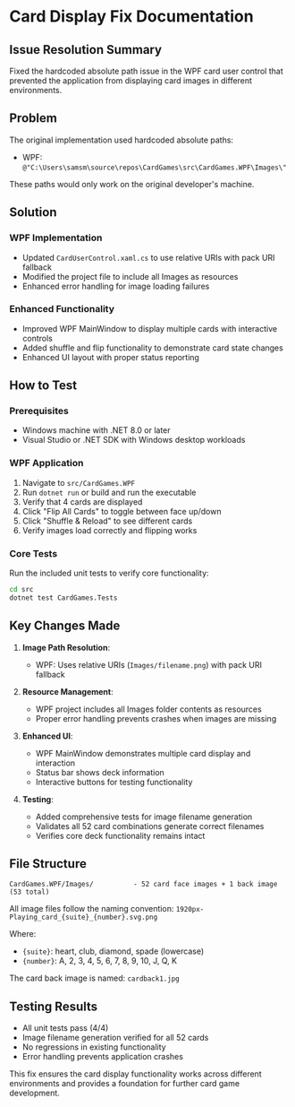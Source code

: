# Card Display Fix Documentation

## Issue Resolution Summary

Fixed the hardcoded absolute path issue in the WPF card user control that prevented the application from displaying card images in different environments.

## Problem
The original implementation used hardcoded absolute paths:
- WPF: `@"C:\Users\samsm\source\repos\CardGames\src\CardGames.WPF\Images\"`

These paths would only work on the original developer's machine.

## Solution

### WPF Implementation
- Updated `CardUserControl.xaml.cs` to use relative URIs with pack URI fallback
- Modified the project file to include all Images as resources
- Enhanced error handling for image loading failures

### Enhanced Functionality
- Improved WPF MainWindow to display multiple cards with interactive controls
- Added shuffle and flip functionality to demonstrate card state changes
- Enhanced UI layout with proper status reporting

## How to Test

### Prerequisites
- Windows machine with .NET 8.0 or later
- Visual Studio or .NET SDK with Windows desktop workloads

### WPF Application
1. Navigate to `src/CardGames.WPF`
2. Run `dotnet run` or build and run the executable
3. Verify that 4 cards are displayed
4. Click "Flip All Cards" to toggle between face up/down
5. Click "Shuffle & Reload" to see different cards
6. Verify images load correctly and flipping works

### Core Tests
Run the included unit tests to verify core functionality:
```bash
cd src
dotnet test CardGames.Tests
```

## Key Changes Made

1. **Image Path Resolution**:
   - WPF: Uses relative URIs (`Images/filename.png`) with pack URI fallback

2. **Resource Management**:
   - WPF project includes all Images folder contents as resources
   - Proper error handling prevents crashes when images are missing

3. **Enhanced UI**:
   - WPF MainWindow demonstrates multiple card display and interaction
   - Status bar shows deck information
   - Interactive buttons for testing functionality

4. **Testing**:
   - Added comprehensive tests for image filename generation
   - Validates all 52 card combinations generate correct filenames
   - Verifies core deck functionality remains intact

## File Structure
```
CardGames.WPF/Images/          - 52 card face images + 1 back image (53 total)
```

All image files follow the naming convention:
`1920px-Playing_card_{suite}_{number}.svg.png`

Where:
- `{suite}`: heart, club, diamond, spade (lowercase)
- `{number}`: A, 2, 3, 4, 5, 6, 7, 8, 9, 10, J, Q, K

The card back image is named: `cardback1.jpg`

## Testing Results
- All unit tests pass (4/4)
- Image filename generation verified for all 52 cards
- No regressions in existing functionality
- Error handling prevents application crashes

This fix ensures the card display functionality works across different environments and provides a foundation for further card game development.